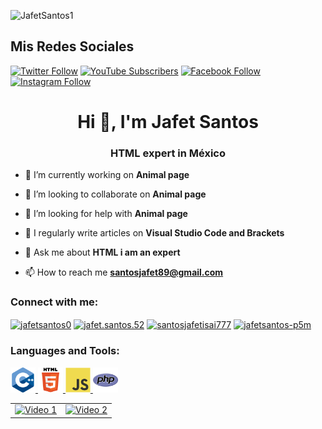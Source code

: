 
![JafetSantos1](https://github.com/user-attachments/assets/4c6b2ffd-7a36-49cc-b46f-1ac08080034b)
## Mis Redes Sociales





[![Twitter Follow](https://img.shields.io/twitter/follow/jafetsantos0?style=social)](https://twitter.com/jafetsantos0)
[![YouTube Subscribers](https://img.shields.io/youtube/channel/subscribers/UCAGc0D--mV07iJrR6jn8ViQ?style=social)](https://www.youtube.com/channel/@jafetwero777)
[![Facebook Follow](https://img.shields.io/badge/Facebook-Follow-blue?style=social&logo=facebook)](https://www.facebook.com/jafet.santos.52)
[![Instagram Follow](https://img.shields.io/badge/Instagram-Follow-purple?style=social&logo=instagram)](https://www.instagram.com/santosjafetisai777)


<h1 align="center">Hi 👋, I'm Jafet Santos</h1>
<h3 align="center">HTML expert in México</h3>

- 🔭 I’m currently working on **Animal page**

- 👯 I’m looking to collaborate on **Animal page**

- 🤝 I’m looking for help with **Animal page**

- 📝 I regularly write articles on **Visual Studio Code and Brackets**


- 💬 Ask me about **HTML i am an expert**

- 📫 How to reach me **santosjafet89@gmail.com**

<h3 align="left">Connect with me:</h3>
<p align="left">
<a href="https://twitter.com/jafetsantos0" target="blank"><img align="center" src="https://raw.githubusercontent.com/rahuldkjain/github-profile-readme-generator/master/src/images/icons/Social/twitter.svg" alt="jafetsantos0" height="30" width="40" /></a>
<a href="https://fb.com/jafet.santos.52" target="blank"><img align="center" src="https://raw.githubusercontent.com/rahuldkjain/github-profile-readme-generator/master/src/images/icons/Social/facebook.svg" alt="jafet.santos.52" height="30" width="40" /></a>
<a href="https://instagram.com/santosjafetisai777" target="blank"><img align="center" src="https://raw.githubusercontent.com/rahuldkjain/github-profile-readme-generator/master/src/images/icons/Social/instagram.svg" alt="santosjafetisai777" height="30" width="40" /></a>
<a href="https://www.youtube.com/c/jafetsantos-p5m" target="blank"><img align="center" src="https://raw.githubusercontent.com/rahuldkjain/github-profile-readme-generator/master/src/images/icons/Social/youtube.svg" alt="jafetsantos-p5m" height="30" width="40" /></a>
</p>

<h3 align="left">Languages and Tools:</h3>
<p align="left"> <a href="https://www.w3schools.com/cpp/" target="_blank" rel="noreferrer"> <img src="https://raw.githubusercontent.com/devicons/devicon/master/icons/cplusplus/cplusplus-original.svg" alt="cplusplus" width="40" height="40"/> </a> <a href="https://www.w3.org/html/" target="_blank" rel="noreferrer"> <img src="https://raw.githubusercontent.com/devicons/devicon/master/icons/html5/html5-original-wordmark.svg" alt="html5" width="40" height="40"/> </a> <a href="https://developer.mozilla.org/en-US/docs/Web/JavaScript" target="_blank" rel="noreferrer"> <img src="https://raw.githubusercontent.com/devicons/devicon/master/icons/javascript/javascript-original.svg" alt="javascript" width="40" height="40"/> </a> <a href="https://www.php.net" target="_blank" rel="noreferrer"> <img src="https://raw.githubusercontent.com/devicons/devicon/master/icons/php/php-original.svg" alt="php" width="40" height="40"/> </a> </p>

<table>
  <tr>
    <td>
      <a href="https://www.youtube.com/watch?v=xbwqUaVYVvg">
        <img src="https://img.youtube.com/vi/xbwqUaVYVvg/0.jpg" alt="Video 1" width="100%">
      </a>
    </td>
    <td>
      <a href="https://www.youtube.com/watch?v=0zEipY0XRkg&t">
        <img src="https://img.youtube.com/vi/0zEipY0XRkg&t/0.jpg" alt="Video 2" width="100%">
      </a>
    </td>
  </tr>
</table>
